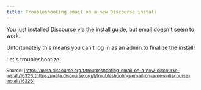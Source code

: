 ```yaml
---
title: Troubleshooting email on a new Discourse install
---
```


You just installed Discourse via [the install guide](https://github.com/discourse/discourse/blob/master/docs/INSTALL.md), but email doesn't seem to work. 

Unfortunately this means you can't log in as an admin to finalize the install!

Let's troubleshootize!

<small class="documentation-source">Source: [https://meta.discourse.org/t/troubleshooting-email-on-a-new-discourse-install/16326](https://meta.discourse.org/t/troubleshooting-email-on-a-new-discourse-install/16326)</small>
